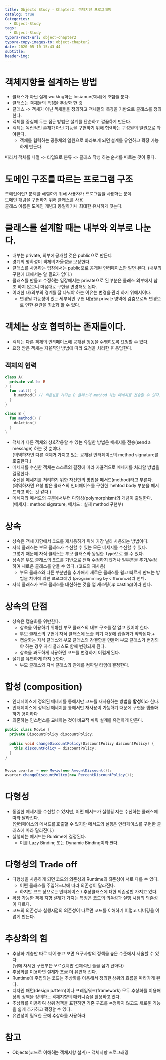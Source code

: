 ```yaml
---
title: Objects Study - Chapter2. 객체지향 프로그래밍
catalog: true
Categories:
  - Object-Study
tags:
  - Object-Study
typora-root-url: object-chapter2
typora-copy-images-to: object-chapter2
date: 2020-05-10 15:43:44
subtitle:
header-img:
---
```


# 객체지향을 설계하는 방법
*  클래스가 아닌 실제 working하는 instance(객체)에 초점을 둔다.
  * 클래스는 객체들의 특징을 추상화 한 것
  * 클래스 -> 객체가 아닌 객체들을 정의하고 객체들의 특징을 기반으로 클래스를 정의한다.
  * 객체를 중심에 두는 접근 방법은 설계를 단순하고 깔끔하게 만든다.
* 객체는 독립적인 존재가 아닌 기능을 구현하기 위해 협력하는 구성원의 일원으로 봐야한다.
  * 객체를 협력하는 공동체의 일원으로 바라보게 되면 설계를 유연하고 확장 가능하게 만든다.

따라서 객체를 나열 -> 타입으로 분류 -> 클래스 작성 하는 순서를 따르는 것이 좋다.

# 도메인 구조를 따르는 프로그램 구조
도메인이란? 문제를 해결하기 위해 사용자가 프로그램을 사용하는 분야  
도메인 개념을 구현하기 위해 클래스를 사용  
클래스 이름은 도메인 개념과 동일하거나 최대한 유사하게 짓는다.

# 클래스를 설계할 때는 내부와 외부로 나눈다.
* 내부는 private, 외부에 공개할 것은 public으로 만든다.
* 경계의 명확성이 객체의 자율성을 보장한다.
* 클래스를 사용하는 입장에서는 public으로 공개된 인터페이스만 알면 된다. (내부의 구현에 대해서는 알 필요가 없다.)
* 클래스를 만들고 수정하는 입장에서는 private으로 된 부분은 클래스 외부에서 참조 하지 않으니 마음대로 구현을 변경해도 된다.
* 이러한 내/외부의 경계를 잘 나눠야 하는 이유는 변경을 관리 하기 위해서이다.
  * 변경될 가능성이 있는 세부적인 구현 내용을 private 영역에 감춤으로써 변경으로 인한 혼란을 최소화 할 수 있다.

# 객체는 상호 협력하는 존재들이다.
* 객체는 다른 객체의 인터페이스에 공개된 행동을 수행하도록 요청할 수 있다.
* 요청 받은 객체는 자율적인 방법에 따라 요청을 처리한 후 응답한다.

## 객체의 협력
```kotlin
class A(
  private val b: B
) {
  fun call() {
    b.method() // 의존성을 가지는 B 클래스의 method 라는 메세지를 전송할 수 있다.
  }
}
```

```kotlin
class B {
  fun method() { 
    doAction() 
  }
}
```

* 객체가 다른 객체와 상호작용할 수 있는 유일한 방법은 메세지를 전송(send a message) 하는 것 뿐이다.  
(의역하자면 다른 객체가 가지고 있는 공개된 인터페이스의 method signature를 호출한다.)
* 메세지를 수신한 객체는 스스로의 결정에 따라 자율적으로 메세지를 처리할 방법을 결정한다.  
 수신된 메세지를 처리하기 위한 자신만의 방법을 메서드(method)라고 부른다.  
(의역하자면 요청 받은 클래스의 인터페이스를 구현한 mehtod body 부분을 메서드라고 하는 것 같다.)
* 메세지와 메서드의 구분에서부터 다형성(polymorphism)의 개념이 출발한다.  
(메세지 : method signature, 메서드 : 실제 method 구현부)

# 상속
* 상속은 객체 지향에서 코드를 재사용하기 위해 가장 널리 사용되는 방법이다.
* 자식 클래스는 부모 클래스가 수신할 수 있는 모든 메세지를 수신할 수 있다.  
그렇기 때문에 자식 클래스는 부모 클래스와 동일한 Type으로 볼 수 있다.
* 상속은 부모 클래스의 코드를 기반으로 전혀 수정하지 않거나 일부분을 추가/수정 하여 새로운 클래스를 만들 수 있다. (코드의 재사용)
  * 부모 클래스와 다른 부분만을 추가해서 새로운 클래스를 쉽고 빠르게 만드는 방법을 차이에 의한 프로그래밍 (programming by difference)라 한다.
* 자식 클래스가 부모 클래스를 대신하는 것을 업 캐스팅(up casting)이라 한다.

# 상속의 단점
* 상속은 캡슐화를 위반한다.
  * 상속을 이용하기 위해선 부모 클래스의 내부 구조를 잘 알고 있어야 한다.
  * 부모 클래스의 구현이 자식 클래스에 노출 되기 때문에 캡슐화가 약화된다.+
  * 캡슐화는 자식 클래스와 부모 클래스의 강결합을 만들어 부모 클래스가 변경되야 하는 경우 자식 클래스도 함께 변경되게 된다.
  * 상속을 과도하게 사용하면 코드를 변경하기 어렵게 된다.
* 설계를 유연하게 하지 못한다.
  * 부모 클래스와 자식 클래스의 관계를 컴파일 타임에 결정한다.

# 합성 (composition)
* 인터페이스에 정의된 메세지를 통해서만 코드를 재사용하는 방법을 **합성**이라 한다.
* 인터페이스에 정의된 메세지를 통해서만 재사용이 가능하기 때문에 구현을 캡슐화 하기 용이하다
* 의존하는 인스턴스를 교체하는 것이 비교적 쉬워 설계를 유연하게 만든다.
```java
public class Movie {
  private DiscountPolicy discountPolicy;
  
  public void changeDiscountPolicy(DiscountPolicy discountPolicy) {
    this.discountPolicy = discountPolicy;
  }
}


Movie avartar = new Movie(new AmountDiscount());
avartar.changeDiscountPolicy(new PercentDiscountPolicy());
```

# 다형성
* 동일한 메세지를 수신할 수 있지만, 어떤 메서드가 실행될 지는 수신하는 클래스에 따라 달라진다.  
(인터페이스의 메서드를 호출할 수 있지만 메서드의 실행은 인터페이스를 구현한 클래스에 따라 달라진다.)
* 실행되는 메서드는 Runtime에 결정된다.  
  * 이를 Lazy Binding 또는 Dynamic Binding이라 한다.

# 다형성의 Trade off
* 다형성을 사용하게 되면 코드의 의존성과 Runtime의 의존성이 서로 다를 수 있다.  
  * 어떤 클래스를 주입하느냐에 따라 의존성이 달라진다.
  * 하지만 코드 상으로는 인터페이스 / 추상클래스에 대한 의존성만 가지고 있다.
* 확장 가능한 객체 지향 설계가 가지는 특징은 코드의 의존성과 실행 시점의 의존성이 다르다.
* 코드의 의존성과 실행시점의 의존성이 다르면 코드를 이해하기 어렵고 디버깅을 어렵게 만든다.

# 추상화의 힘
* 추상화 계층만 따로 떼어 놓고 보면 요구사항의 정책을 높은 수준에서 서술할 수 있다.  
(뒤에 자세한 구현부는 모르겠지만 전체적인 틀을 잡기 편하다)
* 추상화를 이용하면 설계가 조금 더 유연해 진다.
* Runtime에 주입되는 코드는 추상화를 이용해서 정의한 상위의 흐름을 따라가게 된다.
* 디자인 패턴(design pattern)이나 프레임워크(framework) 모두 추상화를 이용해 상위 정책을 정의하는 객체지향의 매커니즘을 활용하고 있다.
* 추상화를 이용하여 상위 정책을 표현하면 기존 구조를 수정하지 않고도 새로운 기능을 쉽게 추가하고 확장할 수 있다.
* 유연성이 필요한 곳에 추상화를 사용하라





# 참고
* Objects(코드로 이해하는 객체지향 설계) - 객체지향 프로그래밍

